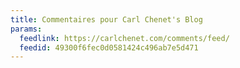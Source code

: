 ```yaml
---
title: Commentaires pour Carl Chenet's Blog
params:
  feedlink: https://carlchenet.com/comments/feed/
  feedid: 49300f6fec0d0581424c496ab7e5d471
---
```

